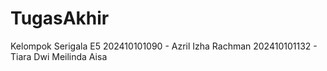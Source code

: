 # TugasAkhir
Kelompok Serigala E5
202410101090 - Azril Izha Rachman 
202410101132 - Tiara Dwi Meilinda Aisa
